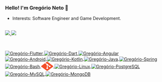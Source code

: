 ### Hello! I'm Gregório Neto 👋

- Interests: Software Engineer and Game Development.
          
<br>

<div>
  <a href="https://github.com/igregorioneto">
  <img height="180em" src="https://github-readme-stats.vercel.app/api?username=igregorioneto&show_icons=true&theme=highcontrast,&include_all_commits=true&count_private=true"/>
  <img height="180em" src="https://github-readme-stats.vercel.app/api/top-langs/?username=igregorioneto&layout=compact"/>
    </div>

##
<div style="display: inline_block"><br>  
          <img align="center" alt="Gregório-Flutter" height="30" width="40" src="https://cdn.jsdelivr.net/npm/simple-icons@3.13.0/icons/flutter.svg" />
          <img align="center" alt="Gregório-Dart" height="30" width="40" src="https://cdn.jsdelivr.net/npm/simple-icons@3.13.0/icons/dart.svg" />
          <img align="center" alt="Gregório-Angular" height="30" width="40" src="https://cdn.jsdelivr.net/npm/simple-icons@3.13.0/icons/angular.svg" />
          <img align="center" alt="Gregório-Android" height="30" width="40" src="https://cdn.jsdelivr.net/npm/simple-icons@3.13.0/icons/android.svg" />
          <img align="center" alt="Gregório-Kotlin" height="30" width="40" src="https://cdn.jsdelivr.net/npm/simple-icons@3.13.0/icons/kotlin.svg" />
          <img align="center" alt="Gregório-Java" height="30" width="40" src="https://cdn.jsdelivr.net/npm/simple-icons@3.13.0/icons/java.svg" />
          <img align="center" alt="Gregório-Spring" height="30" width="40" src="https://cdn.jsdelivr.net/npm/simple-icons@3.13.0/icons/spring.svg" />
  <img align="center" alt="Gregório-Bash" height="30" width="40" src="https://cdn.jsdelivr.net/gh/devicons/devicon/icons/bash/bash-original.svg" />
  <img align="center" alt="Gregório-Git" height="30" width="40" src="https://raw.githubusercontent.com/devicons/devicon/master/icons/git/git-original.svg" />          
  <img align="center" alt="Gregório-Linux" height="30" width="40" src="https://cdn.jsdelivr.net/gh/devicons/devicon/icons/linux/linux-original.svg" />
  <img align="center" alt="Gregório-PostgreSQL" height="30" width="40" src="https://cdn.jsdelivr.net/npm/simple-icons@3.13.0/icons/postgresql.svg" />
          <img align="center" alt="Gregório-MySQL" height="30" width="40" src="https://cdn.jsdelivr.net/npm/simple-icons@3.13.0/icons/mysql.svg" />
          <img align="center" alt="Gregório-MongoDB" height="30" width="40" src="https://cdn.jsdelivr.net/npm/simple-icons@3.13.0/icons/mongodb.svg" />
</div>
  
